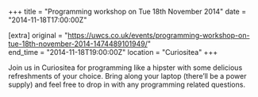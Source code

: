 +++
title = "Programming workshop on Tue 18th November 2014"
date = "2014-11-18T17:00:00Z"

[extra]
original = "https://uwcs.co.uk/events/programming-workshop-on-tue-18th-november-2014-1474489101949/"    
end_time = "2014-11-18T19:00:00Z"
location = "Curiositea"
+++

Join us in Curiositea for programming like a hipster with some delicious refreshments of your choice. Bring along your laptop (there’ll be a power supply) and feel free to drop in with any programming related questions.

